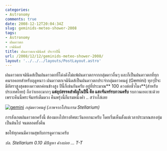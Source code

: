 ```yaml
---
categories:
- Astronomy
comments: true
date: 2008-12-12T20:04:34Z
slug: geminids-meteo-shower-2008
tags:
- Astronomy
- ฝนดาวตก
- เจมินิดส์
title: ฝนดาวตกเจมินิดส์ ประจำปีนี้
url: /2008/12/12/geminids-meteo-shower-2008/
layout: '../../../layouts/PostLayout.astro'
---
```


ฝนดาวตกเจมินิดส์เป็นฝนดาวตกที่โด่งดังไม่แพ้ฝนดาวตกจากกลุ่มดาวอื่นๆ และก็เป็นฝนดาวตกที่ทุกคนรอคอยสำหรับฤดูหนาว ฝนดาวตกเจมินิดส์เป็นฝนดาวตกประจำกลุ่มดาวคนคู่ (Gemini) ทุกๆปีจะมีอัตราสูงสุดของดาวตกค่อนข้างสูง ปีนี้ก็เช่นกันครับ อยู่ที่ประมาณ** 100 ดวงต่อชั่วโมง**(สำหรับประเทศไทย) ถือว่าเยอะมากๆ **แต่อุปสรรคสำคัญในปีนี้ คือ แสงจันทร์รบกวนครับ** รบกวนเยอะซะด้วย เพราะคืนนี้พระจันทร์เต็มดวง คืนพรุ่งนี้ก็แรมหนึ่งค่ำ .. สว่างโล่เลย



[![gemini](https://armno.in.th/wp-content/uploads/2008/12/gemini-thumb.png)](https://armno.in.th/wp-content/uploads/2008/12/gemini.png)
_กลุ่มดาวคนคู่ (ภาพจากโปรแกรม Stellarium)_



การสังเกตฝนดาวตกครั้งนี้ ต้องมองไปทางทิศตะวันออกนะครับ โดยเริ่มเห็นตั้งแต่เวลาประมาณสองทุ่มเป็นต้นไป จนตลอดทั้งคืน



ขอให้ทุกคนมีความสุขกับการดูดาวนะครับ



_ปล. Stellarium 0.10 มีปัญหา ค้างบ่อย … T-T_
